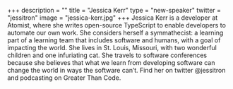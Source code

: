 +++
description = ""
title = "Jessica Kerr"
type = "new-speaker"
twitter = "jessitron"
image = "jessica-kerr.jpg"
+++
Jessica Kerr is a developer at Atomist, where she writes open-source TypeScript to enable developers to automate our own work. She considers herself a symmathecist: a learning part of a learning team that includes software and humans, with a goal of impacting the world. She lives in St. Louis, Missouri, with two wonderful children and one infuriating cat. She travels to software conferences because she believes that what we learn from developing software can change the world in ways the software can’t. Find her on twitter @jessitron and podcasting on Greater Than Code.
